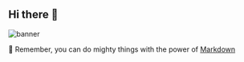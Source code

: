 ## Hi there 👋

![banner](https://user-images.githubusercontent.com/43540833/179823982-a24220b6-5150-4895-a784-b18754d67793.png)


🧙 Remember, you can do mighty things with the power of [Markdown](https://docs.github.com/github/writing-on-github/getting-started-with-writing-and-formatting-on-github/basic-writing-and-formatting-syntax)

